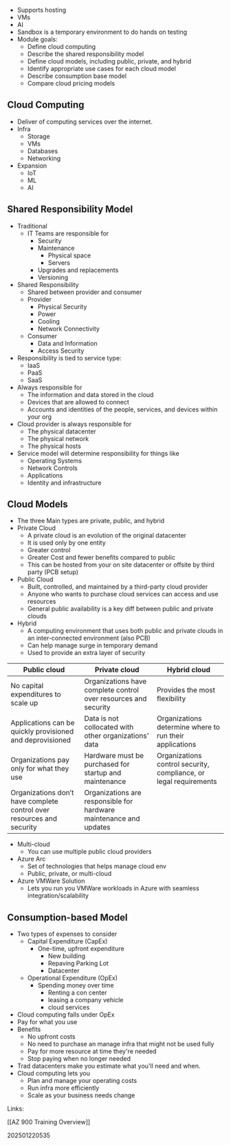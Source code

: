 
* Supports hosting
* VMs
* AI
* Sandbox is a temporary environment to do hands on testing
* Module goals:
	* Define cloud computing
	* Describe the shared responsibility model
	* Define cloud models, including public, private, and hybrid
	* Identify appropriate use cases for each cloud model
	* Describe consumption base model
	* Compare cloud pricing models

## Cloud Computing

* Deliver of computing services over the internet.
* Infra
	* Storage
	* VMs
	* Databases
	* Networking
* Expansion
	* IoT
	* ML
	* AI

## Shared Responsibility Model

* Traditional
	* IT Teams are responsible for
		* Security
		* Maintenance
			* Physical space
			* Servers
		* Upgrades and replacements
		* Versioning
* Shared Responsibility
	* Shared between provider and consumer
	* Provider
		* Physical Security
		* Power
		* Cooling
		* Network Connectivity
	* Consumer
		* Data and Information
		* Access Security
* Responsibility is tied to service type:
	* IaaS
	* PaaS
	* SaaS
* Always responsible for
	* The information and data stored in the cloud
	* Devices that are allowed to connect
	* Accounts and identities of the people, services, and devices within your org
* Cloud provider is always responsible for
	* The physical datacenter
	* The physical network
	* The physical hosts
* Service model will determine responsibility for things like
	* Operating Systems
	* Network Controls
	* Applications
	* Identity and infrastructure

## Cloud Models

* The three Main types are private, public, and hybrid
* Private Cloud
	* A private cloud is an evolution of the original datacenter
	* It is used only by one entity
	* Greater control
	* Greater Cost and fewer benefits compared to public
	* This can be hosted from your on site datacenter or offsite by third party (PCB setup)
* Public Cloud
	* Built, controlled, and maintained by a third-party cloud provider
	* Anyone who wants to purchase cloud services can access and use resources
	* General public availability is a key diff between public and private clouds
* Hybrid
	* A computing environment that uses both public and private clouds in an inter-connected environment (also PCB)
	* Can help manage surge in temporary demand
	* Used to provide an extra layer of security

|**Public cloud**|**Private cloud**|**Hybrid cloud**|
|---|---|---|
|No capital expenditures to scale up|Organizations have complete control over resources and security|Provides the most flexibility|
|Applications can be quickly provisioned and deprovisioned|Data is not collocated with other organizations’ data|Organizations determine where to run their applications|
|Organizations pay only for what they use|Hardware must be purchased for startup and maintenance|Organizations control security, compliance, or legal requirements|
|Organizations don’t have complete control over resources and security|Organizations are responsible for hardware maintenance and updates||
* Multi-cloud
	* You can use multiple public cloud providers
* Azure Arc
	* Set of technologies that helps manage cloud env
	* Public, private, or multi-cloud
* Azure VMWare Solution
	* Lets you run you VMWare workloads in Azure with seamless integration/scalability

## Consumption-based Model

* Two types of expenses to consider
	* Capital Expenditure (CapEx)
		* One-time, upfront expenditure
			* New building
			* Repaving Parking Lot
			* Datacenter
	* Operational Expenditure (OpEx)
		* Spending money over time
			* Renting a con center
			* leasing a company vehicle
			* cloud services
* Cloud computing falls under OpEx
* Pay for what you use
* Benefits
	* No upfront costs
	* No need to purchase an manage infra that might not be used fully
	* Pay for more resource at time they're needed
	* Stop paying when no longer needed
* Trad datacenters make you estimate what you'll need and when.
* Cloud computing lets you
	* Plan and manage your operating costs
	* Run infra more efficiently
	* Scale as your business needs change

Links:

[[AZ 900 Training Overview]]

202501220535